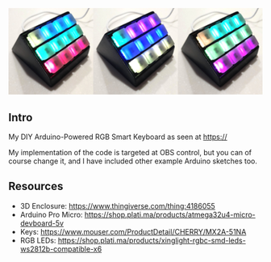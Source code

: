 ![Banner Image of Product](https://github.com/platima/diy-rgb-smartkeyboard/blob/main/Images/Banner%201920.jpg?raw=true)

## Intro

My DIY Arduino-Powered RGB Smart Keyboard as seen at [https://](https://www.youtube.com/shorts/UjEVFXl_sq0)

My implementation of the code is targeted at OBS control, but you can of course change it, and I have included other
example Arduino sketches too.

## Resources

- 3D Enclosure: https://www.thingiverse.com/thing:4186055
- Arduino Pro Micro: https://shop.plati.ma/products/atmega32u4-micro-devboard-5v
- Keys: https://www.mouser.com/ProductDetail/CHERRY/MX2A-51NA
- RGB LEDs: https://shop.plati.ma/products/xinglight-rgbc-smd-leds-ws2812b-compatible-x6
